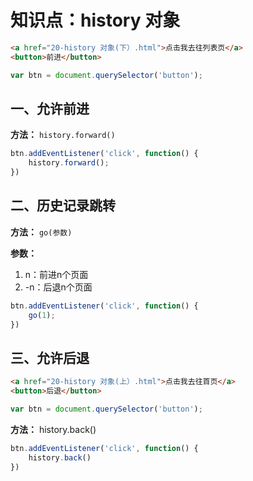 # 知识点：history 对象

```html
<a href="20-history 对象(下）.html">点击我去往列表页</a>
<button>前进</button>
```
```js
var btn = document.querySelector('button');
```

## 一、允许前进

**方法：** `history.forward()`

```js
btn.addEventListener('click', function() {
    history.forward();
})
```

## 二、历史记录跳转

**方法：** `go(参数)`

**参数：**
1. n：前进n个页面
2. -n：后退n个页面

```js
btn.addEventListener('click', function() {
    go(1);
})
```

## 三、允许后退

```html
<a href="20-history 对象(上）.html">点击我去往首页</a>
<button>后退</button>
```
```js
var btn = document.querySelector('button');
```

**方法：** history.back()

```js
btn.addEventListener('click', function() {
    history.back()
})
```